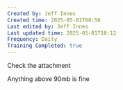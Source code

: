 ```yaml
---
Created by: Jeff Innes
Created time: 2025-05-01T08:56
Last edited by: Jeff Innes
Last updated time: 2025-05-01T10:12
Frequency: Daily
Training Completed: true
---
```

Check the attachment

Anything above 90mb is fine